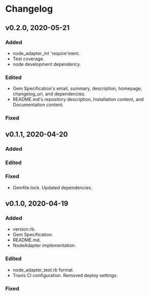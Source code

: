 # Changelog

## v0.2.0, 2020-05-21

### Added

- node_adapter_int 'require'ment.
- Test coverage.
- node development dependency.

### Edited

- Gem Specification's email, summary, description, homepage, changelog_uri, and 
dependencies.
- README.md's repository description, Installation content, and Documentation
 content.

### Fixed

## v0.1.1, 2020-04-20

### Added

### Edited

### Fixed

- Gemfile.lock. Updated dependencies.

## v0.1.0, 2020-04-19

### Added

- version.rb.
- Gem Specification.
- README.md.
- NodeAdapter implementation.

### Edited

- node_adapter_test.rb format.
- Travis CI configuration. Removed deploy settings.

### Fixed

